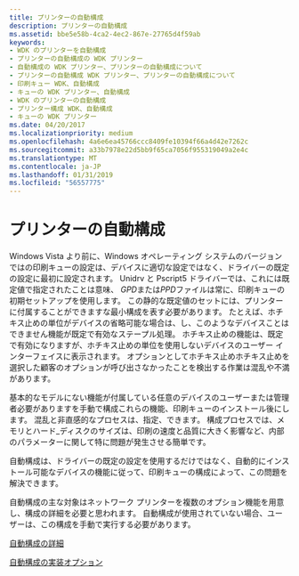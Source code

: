 ```yaml
---
title: プリンターの自動構成
description: プリンターの自動構成
ms.assetid: bbe5e58b-4ca2-4ec2-867e-27765d4f59ab
keywords:
- WDK のプリンターを自動構成
- プリンターの自動構成の WDK プリンター
- 自動構成の WDK プリンター、プリンターの自動構成について
- プリンターの自動構成 WDK プリンター、プリンターの自動構成について
- 印刷キュー WDK、自動構成
- キューの WDK プリンター、自動構成
- WDK のプリンターの自動構成
- プリンター構成 WDK、自動構成
- キューの WDK プリンター
ms.date: 04/20/2017
ms.localizationpriority: medium
ms.openlocfilehash: 4a6e6ea45766ccc8409fe10394f66a4d42e7262c
ms.sourcegitcommit: a33b7978e22d5bb9f65ca7056f955319049a2e4c
ms.translationtype: MT
ms.contentlocale: ja-JP
ms.lasthandoff: 01/31/2019
ms.locfileid: "56557775"
---
```

# <a name="printer-autoconfiguration"></a>プリンターの自動構成


Windows Vista より前に、Windows オペレーティング システムのバージョンではの印刷キューの設定は、デバイスに適切な設定ではなく、ドライバーの既定の設定に最初に設定されます。 Unidrv と Pscript5 ドライバーでは、これには既定値で指定されたことは意味、 *GPD*または*PPD*ファイルは常に、印刷キューの初期セットアップを使用します。 この静的な既定値のセットには、プリンターに付属することができますな最小構成を表す必要があります。 たとえば、ホチキス止めの単位がデバイスの省略可能な場合は、し、このようなデバイスことはできません機能が既定で有効なステープル処理。 ホチキス止めの機能は、既定で有効になりますが、ホチキス止めの単位を使用しないデバイスのユーザー インターフェイスに表示されます。 オプションとしてホチキス止めホチキス止めを選択した顧客のオプションが呼び出さなかったことを検出する作業は混乱や不満があります。

基本的なモデルにない機能が付属している任意のデバイスのユーザーまたは管理者必要がありますを手動で構成これらの機能、印刷キューのインストール後にします。 混乱と非直感的なプロセスは、指定、できます。 構成プロセスでは、メモリとハード_ディスクのサイズは、印刷の速度と品質に大きく影響など、内部のパラメーターに関して特に問題が発生させる簡単です。

自動構成は、ドライバーの既定の設定を使用するだけではなく、自動的にインストール可能なデバイスの機能に従って、印刷キューの構成によって、この問題を解決できます。

自動構成の主な対象はネットワーク プリンターを複数のオプション機能を用意し、構成の詳細を必要と思われます。 自動構成が使用されていない場合、ユーザーは、この構成を手動で実行する必要があります。

[自動構成の詳細](autoconfiguration-details.md)

[自動構成の実装オプション](autoconfiguration-implementation-options.md)

 

 




